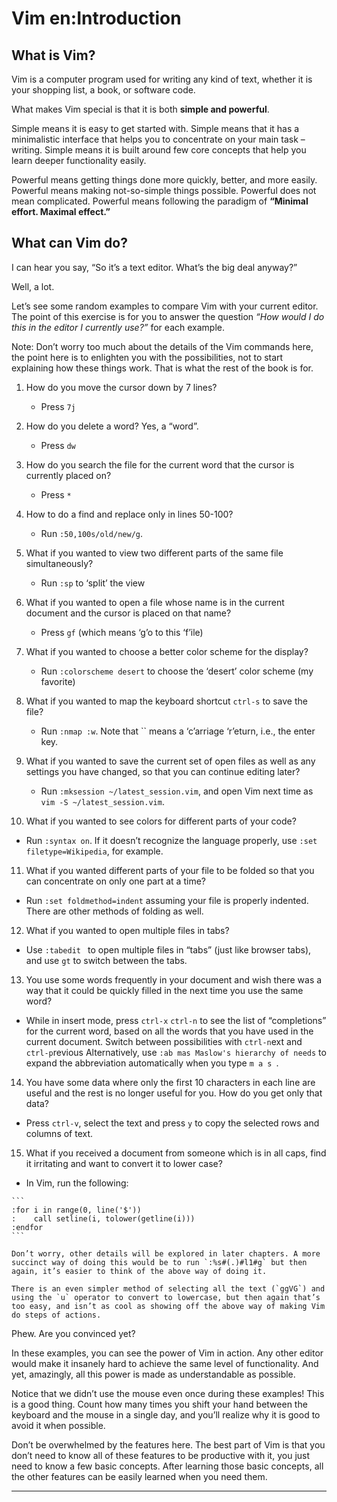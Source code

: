 Vim en:Introduction
===================

What is Vim?
------------

Vim is a computer program used for writing any kind of text, whether it
is your shopping list, a book, or software code.

What makes Vim special is that it is both **simple and powerful**.

Simple means it is easy to get started with. Simple means that it has a
minimalistic interface that helps you to concentrate on your main task –
writing. Simple means it is built around few core concepts that help you
learn deeper functionality easily.

Powerful means getting things done more quickly, better, and more
easily. Powerful means making not-so-simple things possible. Powerful
does not mean complicated. Powerful means following the paradigm of
**“Minimal effort. Maximal effect.”**

What can Vim do?
----------------

I can hear you say, “So it’s a text editor. What’s the big deal anyway?”

Well, a lot.

Let’s see some random examples to compare Vim with your current editor.
The point of this exercise is for you to answer the question _“How would
I do this in the editor I currently use?”_ for each example.

Note: Don’t worry too much about the details of the Vim commands here,
the point here is to enlighten you with the possibilities, not to start
explaining how these things work. That is what the rest of the book is
for.

1. How do you move the cursor down by 7 lines?

   * Press `7j`

2. How do you delete a word? Yes, a “word”.

   * Press `dw`

3. How do you search the file for the current word that the cursor is
   currently placed on?

   * Press `*`

4. How to do a find and replace only in lines 50-100?

   * Run `:50,100s/old/new/g`.

5. What if you wanted to view two different parts of the same file
   simultaneously?

   *   Run `:sp` to ‘split’ the view

6. What if you wanted to open a file whose name is in the current document
   and the cursor is placed on that name?

   * Press `gf` (which means ‘g’o to this ‘f’ile)

7. What if you wanted to choose a better color scheme for the display?

   * Run `:colorscheme desert` to choose the ‘desert’ color scheme (my
    favorite)

8. What if you wanted to map the keyboard shortcut `ctrl-s` to save the
   file?

   * Run `:nmap :w`. Note that `` means a ‘c’arriage ‘r’eturn, i.e., the
      enter key.

9. What if you wanted to save the current set of open files as well as any
   settings you have changed, so that you can continue editing later?

   * Run `:mksession ~/latest_session.vim`, and open Vim next time as `vim -S
     ~/latest_session.vim`.

10. What if you wanted to see colors for different parts of your code?

   * Run `:syntax on`. If it doesn’t recognize the language properly, use
     `:set filetype=Wikipedia`, for example.

11. What if you wanted different parts of your file to be folded so that you
   can concentrate on only one part at a time?

   * Run `:set foldmethod=indent` assuming your file is properly indented.
     There are other methods of folding as well.

12. What if you wanted to open multiple files in tabs?

   * Use `:tabedit ` to open multiple files in “tabs” (just like browser
     tabs), and use `gt` to switch between the tabs.

13. You use some words frequently in your document and wish there was a way
    that it could be quickly filled in the next time you use the same word?

   * While in insert mode, press `ctrl-x` `ctrl-n` to see the list of
    “completions” for the current word, based on all the words that you have
    used in the current document. Switch between possibilities with
    `ctrl-n`ext and `ctrl-p`revious Alternatively, use `:ab mas Maslow's
    hierarchy of needs` to expand the abbreviation automatically when you
    type `m a s `.

14. You have some data where only the first 10 characters in each line are
    useful and the rest is no longer useful for you. How do you get only
    that data?

   * Press `ctrl-v`, select the text and press `y` to copy the selected rows
    and columns of text.

15. What if you received a document from someone which is in all caps, find
    it irritating and want to convert it to lower case?

   * In Vim, run the following:

    ```
    :for i in range(0, line('$'))
    :    call setline(i, tolower(getline(i)))
    :endfor
    ```
   
    Don’t worry, other details will be explored in later chapters. A more
    succinct way of doing this would be to run `:%s#(.)#l1#g` but then
    again, it’s easier to think of the above way of doing it.

    There is an even simpler method of selecting all the text (`ggVG`) and
    using the `u` operator to convert to lowercase, but then again that’s
    too easy, and isn’t as cool as showing off the above way of making Vim
    do steps of actions.

Phew. Are you convinced yet?

In these examples, you can see the power of Vim in action. Any other
editor would make it insanely hard to achieve the same level of
functionality. And yet, amazingly, all this power is made as
understandable as possible.

Notice that we didn’t use the mouse even once during these examples!
This is a good thing. Count how many times you shift your hand between
the keyboard and the mouse in a single day, and you’ll realize why it is
good to avoid it when possible.

Don’t be overwhelmed by the features here. The best part of Vim is that
you don’t need to know all of these features to be productive with it,
you just need to know a few basic concepts. After learning those basic
concepts, all the other features can be easily learned when you need
them.

* * *  
